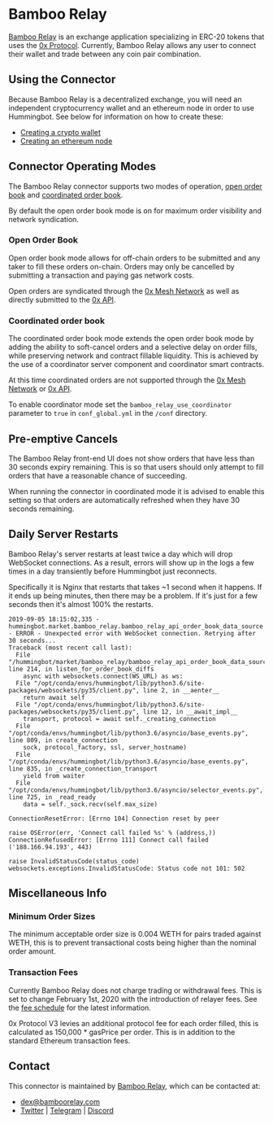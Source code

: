 # Bamboo Relay


[Bamboo Relay](https://bamboorelay.com/) is an exchange application specializing in ERC-20 tokens that uses the [0x Protocol](https://0x.org/).
Currently, Bamboo Relay allows any user to connect their wallet and trade between any coin pair combination.

## Using the Connector

Because Bamboo Relay is a decentralized exchange, you will need an independent cryptocurrency wallet and an ethereum node in order to use Hummingbot. See below for information on how to create these:

- [Creating a crypto wallet](/operation/connect-exchange/#wallets)
- [Creating an ethereum node](/operation/connect-exchange/#setup-ethereum-nodes)

## Connector Operating Modes

The Bamboo Relay connector supports two modes of operation, [open order book](https://0x.org/wiki#Open-Orderbook) and [coordinated order book](https://github.com/0xProject/0x-protocol-specification/blob/master/v2/coordinator-specification.md).

By default the open order book mode is on for maximum order visibility and network syndication.

### Open Order Book

Open order book mode allows for off-chain orders to be submitted and any taker to fill these orders on-chain.
Orders may only be cancelled by submitting a transaction and paying gas network costs.

Open orders are syndicated through the [0x Mesh Network](https://0x-org.gitbook.io/mesh/) as well as directly submitted to the [0x API](https://0x.org/docs/api).

### Coordinated order book

The coordinated order book mode extends the open order book mode by adding the ability to soft-cancel orders and a selective delay on order fills, while preserving network and contract fillable liquidity.
This is achieved by the use of a coordinator server component and coordinator smart contracts.

At this time coordinated orders are not supported through the [0x Mesh Network](https://0x-org.gitbook.io/mesh/) or [0x API](https://0x.org/docs/api).

To enable coordinator mode set the `bamboo_relay_use_coordinator` parameter to `true` in `conf_global.yml` in the `/conf` directory.

## Pre-emptive Cancels

The Bamboo Relay front-end UI does not show orders that have less than 30 seconds expiry remaining. This is so that users should only attempt to fill orders that have a reasonable chance of succeeding.

When running the connector in coordinated mode it is advised to enable this setting so that orders are automatically refreshed when they have 30 seconds remaining.

## Daily Server Restarts

Bamboo Relay's server restarts at least twice a day which will drop WebSocket connections. As a result, errors will show up in the logs a few times in a day transiently before Hummingbot just reconnects.

Specifically it is Nginx that restarts that takes ~1 second when it happens. If it ends up being minutes, then there may be a problem. If it's just for a few seconds then it's almost 100% the restarts.

```
2019-09-05 18:15:02,335 - hummingbot.market.bamboo_relay.bamboo_relay_api_order_book_data_source - ERROR - Unexpected error with WebSocket connection. Retrying after 30 seconds...
Traceback (most recent call last):
  File "/hummingbot/market/bamboo_relay/bamboo_relay_api_order_book_data_source.py", line 214, in listen_for_order_book_diffs
    async with websockets.connect(WS_URL) as ws:
  File "/opt/conda/envs/hummingbot/lib/python3.6/site-packages/websockets/py35/client.py", line 2, in __aenter__
    return await self
  File "/opt/conda/envs/hummingbot/lib/python3.6/site-packages/websockets/py35/client.py", line 12, in __await_impl__
    transport, protocol = await self._creating_connection
  File "/opt/conda/envs/hummingbot/lib/python3.6/asyncio/base_events.py", line 809, in create_connection
    sock, protocol_factory, ssl, server_hostname)
  File "/opt/conda/envs/hummingbot/lib/python3.6/asyncio/base_events.py", line 835, in _create_connection_transport
    yield from waiter
  File "/opt/conda/envs/hummingbot/lib/python3.6/asyncio/selector_events.py", line 725, in _read_ready
    data = self._sock.recv(self.max_size)

ConnectionResetError: [Errno 104] Connection reset by peer

raise OSError(err, 'Connect call failed %s' % (address,))
ConnectionRefusedError: [Errno 111] Connect call failed ('188.166.94.193', 443)

raise InvalidStatusCode(status_code)
websockets.exceptions.InvalidStatusCode: Status code not 101: 502
```

## Miscellaneous Info

### Minimum Order Sizes

The minimum acceptable order size is 0.004 WETH for pairs traded against WETH, this is to prevent transactional costs being higher than the nominal order amount.

### Transaction Fees

Currently Bamboo Relay does not charge trading or withdrawal fees. This is set to change February 1st, 2020 with the introduction of relayer fees. See the [fee schedule](https://bamboorelay.com/fees) for the latest information.

0x Protocol V3 levies an additional protocol fee for each order filled, this is calculated as 150,000 \* gasPrice per order.
This is in addition to the standard Ethereum transaction fees.

## Contact

This connector is maintained by [Bamboo Relay](https://bamboorelay.com), which can be contacted at:

- [dex@bamboorelay.com](mailto:dex@bamboorelay.com)
- [Twitter](https://twitter.com/bamboorelay) | [Telegram](https://t.me/bamboorelay) | [Discord](https://discord.gg/6tMFa5E)
